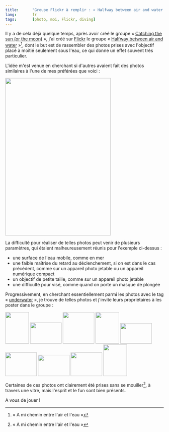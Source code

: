 ```yaml
---
title:      "Groupe Flickr à remplir : « Halfway between air and water »"
lang:       fr
tags:       [photo, moi, Flickr, diving]
---
```


Il y a de cela déjà quelque temps, après avoir créé le groupe « [Catching the sun (or the moon)](/2005/06/attrapez-le-soleil.html) », j'ai créé sur [Flickr](https://www.flickr.com/) le groupe « [Halfway between air and water](https://www.flickr.com/groups/halfway_air_water/) »[^1], dont le but est de rassembler des photos prises avec l'objectif placé à moitié seulement sous l'eau, ce qui donne un effet souvent très particulier.


[^1]: « A mi chemin entre l'air et l'eau »

L'idée m'est venue en cherchant si d'autres avaient fait des photos similaires à l'une de mes préférées que voici :

<a href="https://www.flickr.com/photos/nicolas-hoizey/3057318/in/set-165968/"><img src="http://static.flickr.com/1/3057318_00e187c2fd.jpg" width="335" height="500" /></a>

La difficulté pour réaliser de telles photos peut venir de plusieurs paramètres, qui étaient malheureusement réunis pour l'exemple ci-dessus :


- une surface de l'eau mobile, comme en mer
- une faible maîtrise du retard au déclenchement, si on est dans le cas précédent, comme sur un appareil photo jetable ou un appareil numérique compact
- un objectif de petite taille, comme sur un appareil photo jetable
- une difficulté pour visé, comme quand on porte un masque de plongée

Progressivement, en cherchant essentiellement parmi les photos avec le tag « [underwater](https://www.flickr.com/photos/tags/underwater/interesting/) », je trouve de telles photos et j'invite leurs propriétaires à les poster dans le groupe :

<a href="https://www.flickr.com/photos/edfladung/33942211/in/pool-halfway_air_water/"><img src="http://static.flickr.com/22/33942211_65440f27ef_t.jpg" height="100" width="75"></a>
<a href="https://www.flickr.com/photos/gliderking/73011500/in/pool-halfway_air_water/"><img src="http://static.flickr.com/20/73011500_de52c572f3_t.jpg" height="67" width="100"></a>
<a href="https://www.flickr.com/photos/14684343@N00/66884193/in/pool-halfway_air_water/"><img src="http://static.flickr.com/26/66884193_7e8e37ccf2_t.jpg" height="100" width="100"></a>
<a href="https://www.flickr.com/photos/23139253@N00/31273805/in/pool-halfway_air_water/"><img src="http://static.flickr.com/21/31273805_284b421896_t.jpg" height="100" width="75"></a>
<a href="https://www.flickr.com/photos/kelsana/42243619/in/pool-halfway_air_water/"><img src="http://static.flickr.com/28/42243619_a6952b17f5_t.jpg" height="65" width="100"></a>
<a href="https://www.flickr.com/photos/collingrady/3373184/in/pool-halfway_air_water/"><img src="http://static.flickr.com/3/3373184_f01bf60689_t.jpg" height="75" width="100"></a>
<a href="https://www.flickr.com/photos/jjay/35959562/in/pool-halfway_air_water/"><img src="http://static.flickr.com/26/35959562_1634ba8528_t.jpg" height="67" width="100"></a>
<a href="https://www.flickr.com/photos/gehrke/38604445/in/pool-halfway_air_water/"><img src="http://static.flickr.com/30/38604445_22c907d487_t.jpg" height="75" width="100"></a>
<a href="https://www.flickr.com/photos/gehrke/5377597/in/pool-halfway_air_water/"><img src="http://static.flickr.com/5/5377597_a88c1e97e2_t.jpg" height="100" width="75"></a>

Certaines de ces photos ont clairement été prises sans se mouiller[^1], à travers une vitre, mais l'esprit et le fun sont bien présents.

A vous de jouer !



[^1]: Désolé, jeu de mots laid
